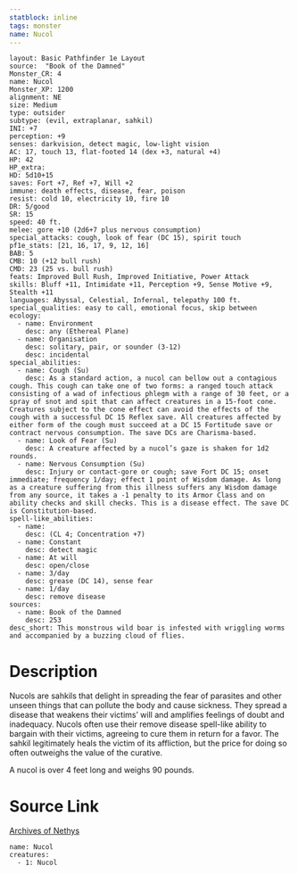 ```yaml
---
statblock: inline
tags: monster
name: Nucol
---
```

```statblock
layout: Basic Pathfinder 1e Layout
source:  "Book of the Damned"
Monster_CR: 4
name: Nucol
Monster_XP: 1200
alignment: NE
size: Medium
type: outsider
subtype: (evil, extraplanar, sahkil)
INI: +7
perception: +9
senses: darkvision, detect magic, low-light vision
AC: 17, touch 13, flat-footed 14 (dex +3, natural +4)
HP: 42
HP_extra: 
HD: 5d10+15
saves: Fort +7, Ref +7, Will +2
immune: death effects, disease, fear, poison
resist: cold 10, electricity 10, fire 10
DR: 5/good
SR: 15
speed: 40 ft.
melee: gore +10 (2d6+7 plus nervous consumption)
special_attacks: cough, look of fear (DC 15), spirit touch
pf1e_stats: [21, 16, 17, 9, 12, 16]
BAB: 5
CMB: 10 (+12 bull rush)
CMD: 23 (25 vs. bull rush)
feats: Improved Bull Rush, Improved Initiative, Power Attack
skills: Bluff +11, Intimidate +11, Perception +9, Sense Motive +9, Stealth +11
languages: Abyssal, Celestial, Infernal, telepathy 100 ft.
special_qualities: easy to call, emotional focus, skip between
ecology:
  - name: Environment
    desc: any (Ethereal Plane)
  - name: Organisation
    desc: solitary, pair, or sounder (3-12)
    desc: incidental
special_abilities:
  - name: Cough (Su)
    desc: As a standard action, a nucol can bellow out a contagious cough. This cough can take one of two forms: a ranged touch attack consisting of a wad of infectious phlegm with a range of 30 feet, or a spray of snot and spit that can affect creatures in a 15-foot cone. Creatures subject to the cone effect can avoid the effects of the cough with a successful DC 15 Reflex save. All creatures affected by either form of the cough must succeed at a DC 15 Fortitude save or contract nervous consumption. The save DCs are Charisma-based.
  - name: Look of Fear (Su)
    desc: A creature affected by a nucol’s gaze is shaken for 1d2 rounds.
  - name: Nervous Consumption (Su)
    desc: Injury or contact-gore or cough; save Fort DC 15; onset immediate; frequency 1/day; effect 1 point of Wisdom damage. As long as a creature suffering from this illness suffers any Wisdom damage from any source, it takes a -1 penalty to its Armor Class and on ability checks and skill checks. This is a disease effect. The save DC is Constitution-based.
spell-like_abilities:
  - name:
    desc: (CL 4; Concentration +7)
  - name: Constant
    desc: detect magic
  - name: At will
    desc: open/close
  - name: 3/day
    desc: grease (DC 14), sense fear
  - name: 1/day
    desc: remove disease
sources:
  - name: Book of the Damned
    desc: 253
desc_short: This monstrous wild boar is infested with wriggling worms and accompanied by a buzzing cloud of flies.
```
# Description
Nucols are sahkils that delight in spreading the fear of parasites and other unseen things that can pollute the body and cause sickness. They spread a disease that weakens their victims’ will and amplifies feelings of doubt and inadequacy. Nucols often use their remove disease spell-like ability to bargain with their victims, agreeing to cure them in return for a favor. The sahkil legitimately heals the victim of its affliction, but the price for doing so often outweighs the value of the curative.

 A nucol is over 4 feet long and weighs 90 pounds.
# Source Link
[Archives of Nethys](https://aonprd.com/MonsterDisplay.aspx?ItemName=Nucol)
```encounter-table
name: Nucol
creatures:
  - 1: Nucol
```
